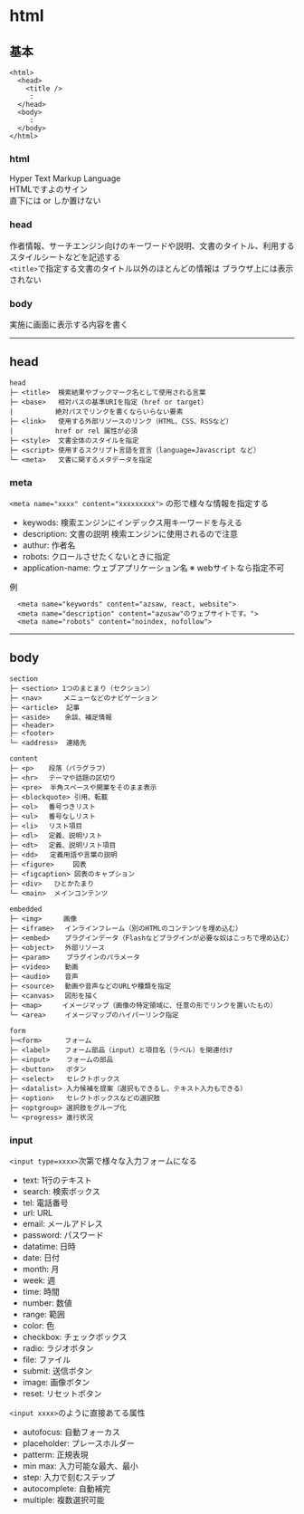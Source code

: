 # html

## 基本
```
<html>
  <head>
    <title />
     :
  </head>
  <body>
     :
  </body>
</html>
```

### html
Hyper Text Markup Language<br />
HTMLですよのサイン<br />
直下には<head><body> or <head><frameset> しか置けない

### head
作者情報、サーチエンジン向けのキーワードや説明、文書のタイトル、利用するスタイルシートなどを記述する<br />
`<title>`で指定する文書のタイトル以外のほとんどの情報は ブラウザ上には表示されない

### body
実施に画面に表示する内容を書く

----
  
## head
```
head
├─ <title>  検索結果やブックマーク名として使用される言葉
├─ <base>   相対パスの基準URIを指定（href or target）
|　　　　　  絶対パスでリンクを書くならいらない要素
├─ <link>   使用する外部リソースのリンク（HTML、CSS、RSSなど）
|　　　　　  href or rel 属性が必須
├─ <style>  文書全体のスタイルを指定
├─ <script> 使用するスクリプト言語を宣言（language=Javascript など）
└─ <meta>   文書に関するメタデータを指定
```

### meta
`<meta name="xxxx" content="xxxxxxxxx">` の形で様々な情報を指定する
  * keywods: 検索エンジンにインデックス用キーワードを与える
  * description: 文書の説明 検索エンジンに使用されるので注意
  * authur: 作者名
  * robots: クロールさせたくないときに指定
  * application-name: ウェブアプリケーション名 ※ webサイトなら指定不可
  
例
```
  <meta name="keywords" content="azsaw, react, website">
  <meta name="description" content="azusaw"のウェブサイトです。">
  <meta name="robots" content="noindex, nofollow">
```

----
                                                 
## body
```
section
├─ <section> 1つのまとまり（セクション）
├─ <nav>　　  メニューなどのナビゲーション
├─ <article>  記事
├─ <aside>  　余談、補足情報
├─ <header>
├─ <footer>
└─ <address>  連絡先

content
├─ <p> 　 段落（パラグラフ）
├─ <hr>　 テーマや話題の区切り
├─ <pre>  半角スペースや開業をそのまま表示
├─ <blockquote> 引用、転載
├─ <ol> 　番号つきリスト
├─ <ul> 　番号なしリスト
├─ <li> 　リスト項目
├─ <dl>　 定義、説明リスト
├─ <dt>　 定義、説明リスト項目
├─ <dd>   定義用語や言葉の説明
├─ <figure> 　  図表
├─ <figcaption> 図表のキャプション
├─ <div>   ひとかたまり 
└─ <main>  メインコンテンツ

embedded
├─ <img> 　 　画像
├─ <iframe>　 インラインフレーム（別のHTMLのコンテンツを埋め込む）
├─ <embed>  　プラグインデータ（Flashなどプラグインが必要な奴はこっちで埋め込む）
├─ <object> 　外部リソース
├─ <param>    プラグインのパラメータ
├─ <video> 　 動画
├─ <audio> 　 音声
├─ <source> 　動画や音声などのURLや種類を指定
├─ <canvas>　 図形を描く
├─ <map>　　　イメージマップ（画像の特定領域に、任意の形でリンクを置いたもの）
└─ <area>  　 イメージマップのハイパーリンク指定

form
├─<form> 　   フォーム
├─ <label>　  フォーム部品（input）と項目名（ラベル）を関連付け
├─ <input>    フォームの部品
├─ <button>   ボタン
├─ <select>   セレクトボックス
├─ <datalist> 入力候補を提案（選択もできるし、テキスト入力もできる）
├─ <option>   セレクトボックスなどの選択肢
├─ <optgroup> 選択肢をグループ化
└─ <progress> 進行状況
```

### input
`<input type=xxxx>`次第で様々な入力フォームになる
* text: 1行のテキスト      
* search: 検索ボックス
* tel: 電話番号
* url: URL
* email: メールアドレス
* password: パスワード
* datatime: 日時
* date:  日付
* month: 月
* week: 週
* time: 時間
* number: 数値
* range: 範囲
* color: 色
* checkbox: チェックボックス
* radio: ラジオボタン
* file: ファイル
* submit: 送信ボタン
* image: 画像ボタン
* reset: リセットボタン

`<input xxxx>`のように直接あてる属性
* autofocus: 自動フォーカス
* placeholder: プレースホルダー
* patterm: 正規表現
* min max: 入力可能な最大、最小
* step: 入力で刻むステップ
* autocomplete: 自動補完
* multiple: 複数選択可能

